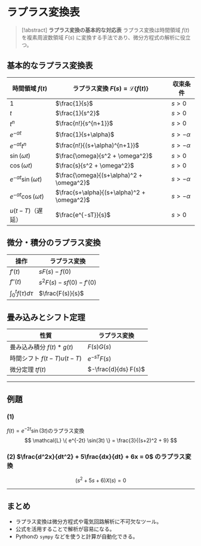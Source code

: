 
# ラプラス変換表

> [!abstract] **ラプラス変換の基本的な対応表**
> ラプラス変換は時間領域 $f(t)$ を複素周波数領域 $F(s)$ に変換する手法であり、微分方程式の解析に役立つ。

## **基本的なラプラス変換表**

| 時間領域 $f(t)$ | ラプラス変換 $F(s) = \mathcal{L} \{ f(t) \}$ | 収束条件 |
|-----------------|----------------------|------------|
| $1$ | $\frac{1}{s}$ | $s > 0$ |
| $t$ | $\frac{1}{s^2}$ | $s > 0$ |
| $t^n$ | $\frac{n!}{s^{n+1}}$ | $s > 0$ |
| $e^{-\alpha t}$ | $\frac{1}{s+\alpha}$ | $s > -\alpha$ |
| $e^{-\alpha t} t^n$ | $\frac{n!}{(s+\alpha)^{n+1}}$ | $s > -\alpha$ |
| $\sin(\omega t)$ | $\frac{\omega}{s^2 + \omega^2}$ | $s > 0$ |
| $\cos(\omega t)$ | $\frac{s}{s^2 + \omega^2}$ | $s > 0$ |
| $e^{-\alpha t} \sin(\omega t)$ | $\frac{\omega}{(s+\alpha)^2 + \omega^2}$ | $s > -\alpha$ |
| $e^{-\alpha t} \cos(\omega t)$ | $\frac{s+\alpha}{(s+\alpha)^2 + \omega^2}$ | $s > -\alpha$ |
| $u(t-T)$（遅延） | $\frac{e^{-sT}}{s}$ | $s > 0$ |

## **微分・積分のラプラス変換**
| 操作 | ラプラス変換 |
|----------------|----------------------------------|
| $f'(t)$ | $sF(s) - f(0)$ |
| $f''(t)$ | $s^2 F(s) - s f(0) - f'(0)$ |
| $\int_0^t f(\tau) d\tau$ | $\frac{F(s)}{s}$ |

## **畳み込みとシフト定理**
| 性質 | ラプラス変換 |
|----------------------|----------------------------------|
| 畳み込み積分 $f(t) * g(t)$ | $F(s) G(s)$ |
| 時間シフト $f(t - T) u(t - T)$ | $e^{-sT} F(s)$ |
| 微分定理 $t f(t)$ | $-\frac{d}{ds} F(s)$ |

---

## **例題**
### (1)  
$f(t) = e^{-2t} \sin(3t)$のラプラス変換
$$
\mathcal{L} \{ e^{-2t} \sin(3t) \} = \frac{3}{(s+2)^2 + 9}
$$

### **(2) $\frac{d^2x}{dt^2} + 5\frac{dx}{dt} + 6x = 0$ のラプラス変換**
$$
(s^2 + 5s + 6) X(s) = 0
$$

---

## **まとめ**
- ラプラス変換は微分方程式や電気回路解析に不可欠なツール。
- 公式を活用することで解析が容易になる。
- Pythonの `sympy` などを使うと計算が自動化できる。